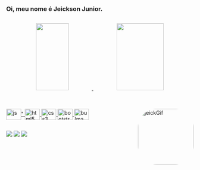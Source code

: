 ### Oi, meu nome é Jeickson Junior.

##

<div align="center">
  <a href="https://github.com/jeicksonjunior">
  <img height="180em" width="42%" src="https://github-readme-stats.vercel.app/api?username=jeicksonjunior&show_icons=true&theme=dark&include_all_commits=true&count_private=true"/>
  <img height="180em" width="50%" src="https://github-readme-stats.vercel.app/api/top-langs/?username=jeicksonjunior&layout=compact&langs_count=7&theme=dark"/>
</div>

##

<div style="display: inline_block"><br>
  <img align="center" alt="js" height="30" width="40" src="<img align="center" alt="html5" height="30" width="40" src="https://cdn.jsdelivr.net/gh/devicons/devicon/icons/javascript/javascript-original.svg" />"
  <img align="center" alt="html5" height="30" width="40" src="https://cdn.jsdelivr.net/gh/devicons/devicon/icons/html5/html5-plain.svg" />
  <img align="center" alt="css3" height="30" width="40" src="https://cdn.jsdelivr.net/gh/devicons/devicon/icons/css3/css3-plain.svg" />
  <img align="center" alt="bootstrap" height="30" width="40" src="https://cdn.jsdelivr.net/gh/devicons/devicon/icons/bootstrap/bootstrap-original.svg" />
  <img align="center" alt="bulma" height="30" width="40" src="https://cdn.jsdelivr.net/gh/devicons/devicon/icons/bulma/bulma-plain.svg" />
  <img align="right" alt="jeickGif" height="150" style="border-radius:50px;" src="https://media.discordapp.net/attachments/848691614717181984/1029568311685566524/Design_sem_nome_1.gif?width=462&height=462" />
</div>

 ##
 
 <div> 
 <a href="https://discord.com/channels/@me/1001219032453742643" target="_blank"><img src="https://img.shields.io/badge/Discord-7289DA?style=for-the-badge&logo=discord&logoColor=white" target="_blank"></a> 
  <a href = "mailto:jeickson_lima@hotmail.com"><img src="https://img.shields.io/badge/-Gmail-%23333?style=for-the-badge&logo=gmail&logoColor=white" target="_blank"></a>
  <a href="https://www.linkedin.com/in/jeickson-junior-626454239/" target="_blank"><img src="https://img.shields.io/badge/-LinkedIn-%230077B5?style=for-the-badge&logo=linkedin&logoColor=white" target="_blank"></a> 
 
